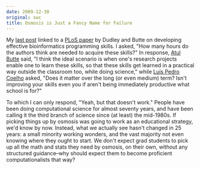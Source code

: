 ```yaml
---
date: 2009-12-30
original: swc
title: Osmosis is Just a Fancy Name for Failure
---
```

<p>My <a href="@root/2009/12/27/dudley-and-butte-on-software-skills/">last post</a> linked to
a <a href="http://www.ploscompbiol.org/article/info%3Adoi%2F10.1371%2Fjournal.pcbi.1000589">PLoS
paper</a> by Dudley and Butte on developing effective bioinformatics
programming skills. I asked, "How many hours do the authors think are
needed to acquire these skills?" In
response, <a href="http://med.stanford.edu/profiles/Atul_Butte">Atul
Butte</a> said, "I think the ideal scenario is when one's research
projects enable one to learn these skills, so that these skills get
learned in a practical way outside the classroom too, while doing
science," while <a href="http://www.mutualinformation.org/">Luis Pedro
Coelho</a> asked, "Does it matter over the long (or even medium) term?
Isn't improving your skills even you if aren't being immediately
productive what school is for?"</p>

<p>To which I can only respond, "Yeah, but that doesn't work." People
have been doing computational science for almost seventy years, and
have been calling it the third branch of science since (at least) the
mid-1980s. If picking things up by osmosis was going to work as an
educational strategy, we'd know by now. Instead, what
we actually see hasn't changed in 25 years:
a small minority working wonders, and the
vast majority not even knowing where they ought to start. We don't
expect grad students to pick up all the math and stats they need by
osmosis, on their own, without any structured guidance–why
should expect them to become proficient computationalists that
way?</p>
